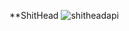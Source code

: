 **ShitHead
![shitheadapi](https://github.com/MauroMS/shithead-cards/workflows/Build%20and%20deploy%20ASP.Net%20Core%20app%20to%20Azure%20Web%20App%20-%20shitheadapi/badge.svg)
